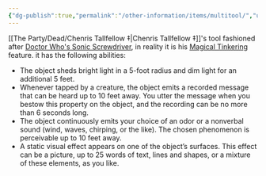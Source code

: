 ```yaml
---
{"dg-publish":true,"permalink":"/other-information/items/multitool/","updated":"2024-12-13T17:46:39.112+00:00"}
---
```



[[The Party/Dead/Chenris Tallfellow ‡\|Chenris Tallfellow ‡]]'s tool fashioned after [Doctor Who's Sonic Screwdriver](https://tardis.fandom.com/wiki/Sonic_screwdriver), in reality it is his [Magical Tinkering](https://www.dndbeyond.com/sources/tcoe/artificer#MagicalTinkering) feature. it has the following abilities:
- The object sheds bright light in a 5-foot radius and dim light for an additional 5 feet.
- Whenever tapped by a creature, the object emits a recorded message that can be heard up to 10 feet away. You utter the message when you bestow this property on the object, and the recording can be no more than 6 seconds long.
- The object continuously emits your choice of an odor or a nonverbal sound (wind, waves, chirping, or the like). The chosen phenomenon is perceivable up to 10 feet away.
- A static visual effect appears on one of the object’s surfaces. This effect can be a picture, up to 25 words of text, lines and shapes, or a mixture of these elements, as you like.